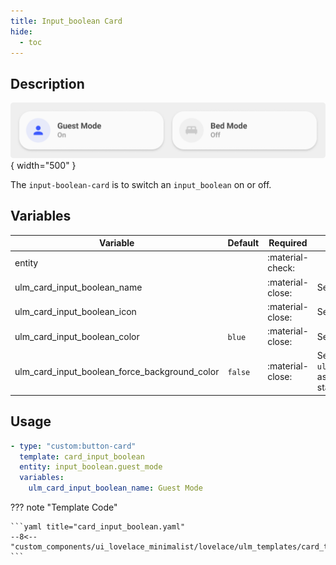 ```yaml
---
title: Input_boolean Card
hide:
  - toc
---
```


<!-- markdownlint-disable MD046 -->

## Description

![example-image](../../assets/img/ulm_cards/card_input_boolean.png){ width="500" }

The `input-boolean-card` is to switch an `input_boolean` on or off.

## Variables

| Variable                                      | Default | Required         | Notes                                                                    |
| --------------------------------------------- | ------- | ---------------- | ------------------------------------------------------------------------ |
| entity                                        |         | :material-check: |                                                                          |
| ulm_card_input_boolean_name                   |         | :material-close: | Set custom Name                                                          |
| ulm_card_input_boolean_icon                   |         | :material-close: | Set custom Icon                                                          |
| ulm_card_input_boolean_color                  | `blue`  | :material-close: | Set Custom Color                                                         |
| ulm_card_input_boolean_force_background_color | `false` | :material-close: | Set `ulm_card_input_boolean_color` as background color in active state ` |

## Usage

```yaml
- type: "custom:button-card"
  template: card_input_boolean
  entity: input_boolean.guest_mode
  variables:
    ulm_card_input_boolean_name: Guest Mode
```

??? note "Template Code"

    ```yaml title="card_input_boolean.yaml"
    --8<-- "custom_components/ui_lovelace_minimalist/lovelace/ulm_templates/card_templates/cards/card_input_boolean.yaml"
    ```
